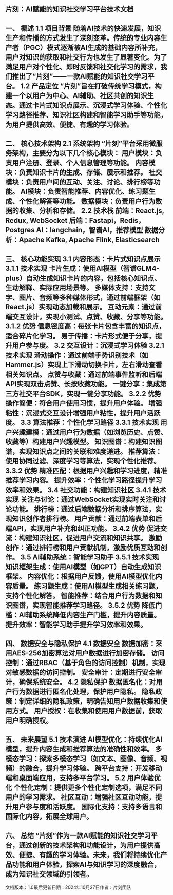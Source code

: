 片刻：AI赋能的知识社交学习平台技术文档
---
一、 概述
1.1 项目背景
随着AI技术的快速发展，知识生产和传播的方式发生了深刻变革。传统的专业内容生产者（PGC）模式逐渐被AI生成的基础内容所补充，用户对知识的获取和社交行为也发生了显著变化。为了满足用户对个性化、即时反馈和社交化学习的需求，我们推出了“片刻”——一款AI赋能的知识社交学习平台。
1.2 产品定位
“片刻”旨在打破传统学习模式，构建一个以用户为中心、AI辅助、社区共创的知识生态。通过卡片式知识点展示、沉浸式学习体验、个性化学习路径推荐、知识社区构建和智能学习助手等功能，为用户提供高效、便捷、有趣的学习体验。
---
二、 核心技术架构
2.1 系统架构
“片刻”平台采用微服务架构，主要分为以下几个核心模块：
用户模块：负责用户注册、登录、个人信息管理等功能。
内容模块：负责知识卡片的生成、存储、展示和推荐。
社交模块：负责用户间的互动、关注、讨论、排行榜等功能。
AI模块：负责智能推荐、内容优化、练习题生成、个性化解答等功能。
数据模块：负责用户行为数据的收集、分析和存储。
2.2 技术栈
前端：React.js, Redux, WebSocket
后端：Fastapi，Redis，Postgres
AI：langchain，智谱AI，推荐模型
数据分析：Apache Kafka, Apache Flink, Elasticsearch
---
三、 核心功能实现
3.1 内容形态：卡片式知识点展示
3.1.1 技术实现
卡片生成：使用AI模型（智谱GLM4-plus）自动生成知识卡片的内容，包括核心知识点、生动解释、实际应用场景等。
多媒体支持：支持文字、图片、音频等多种媒体形式，通过前端框架（如React.js）实现动态加载和展示。
互动元素：通过前端交互设计，实现小测试、点赞、收藏、分享等功能。
3.1.2 优势
信息密度高：每张卡片包含丰富的知识点，适合碎片化学习。
易于传播：卡片形式便于分享，提升用户参与度。
3.2 交互设计：沉浸式学习体验
3.2.1 技术实现
滑动操作：通过前端手势识别技术（如Hammer.js）实现上下滑动切换卡片，左右滑动查看相关知识点。
点赞与收藏：通过前端事件监听和后端API实现双击点赞、长按收藏功能。
一键分享：集成第三方社交平台SDK，实现一键分享功能。
3.2.2 优势
操作简便：符合用户使用习惯，提升用户体验。
增强粘性：沉浸式交互设计增强用户粘性，提升用户活跃度。
3.3 算法推荐：个性化学习路径
3.3.1 技术实现
用户兴趣建模：通过用户行为数据（如浏览历史、点赞、收藏等）构建用户兴趣模型。
知识图谱：构建知识图谱，实现知识点之间的关联和难度递进。
推荐算法：使用协同过滤、深度学习等算法，实现个性化推荐。
3.3.2 优势
精准匹配：根据用户兴趣和学习进度，精准推荐学习内容。
提升效率：个性化学习路径提升学习效率和效果。
3.4 社交功能：构建知识社区
3.4.1 技术实现
关注与讨论：通过WebSocket实现实时关注和讨论功能。
排行榜：通过后端数据分析和排序算法，实现知识创作者排行榜。
用户贡献：通过前端表单和后端API，实现用户补充和纠正功能。
3.4.2 优势
促进交流：构建知识社区，促进用户交流和知识共享。
激励创作：通过排行榜和用户贡献机制，激励优质互动和创作。
3.5 AI辅助系统：智能学习助手
3.5.1 技术实现
知识框架生成：使用AI模型（如GPT）自动生成知识框架。
内容优化：根据用户反馈，使用AI模型优化内容质量。
练习题生成：使用AI模型生成相关练习题，支持个性化解答。
智能推荐：结合用户行为数据和知识图谱，实现智能推荐学习路径。
3.5.2 优势
降低门槛：AI辅助系统降低内容生产门槛，提升内容质量。
提升效率：智能学习助手提升学习效率和效果。
---
四、 数据安全与隐私保护
4.1 数据安全
数据加密：采用AES-256加密算法对用户数据进行加密存储。
访问控制：通过RBAC（基于角色的访问控制）机制，实现对敏感数据的访问控制。
安全审计：定期进行安全审计，确保系统安全。
4.2 隐私保护
数据匿名化：对用户行为数据进行匿名化处理，保护用户隐私。
隐私政策：制定详细的隐私政策，明确告知用户数据收集和使用方式。
用户授权：在收集和使用用户数据前，获取用户明确授权。
---
五、 未来展望
5.1 技术演进
AI模型优化：持续优化AI模型，提升内容生成和推荐算法的准确性和效率。
多模态学习：探索多模态学习（如文本、图像、音频、视频）的融合，提升学习体验。
跨平台支持：开发移动端和桌面端应用，支持多平台学习。
5.2 用户体验优化
个性化定制：提供更多个性化定制选项，满足不同用户的学习需求。
社区互动：增强社区互动功能，提升用户参与度和活跃度。
国际化支持：支持多语言和国际化内容，拓展全球用户。
---
六、 总结
“片刻”作为一款AI赋能的知识社交学习平台，通过创新的技术架构和功能设计，为用户提供高效、便捷、有趣的学习体验。未来，我们将持续优化产品功能和用户体验，探索AI与知识学习的深度融合，成为知识社交领域的引领者。
---
文档版本：1.0最后更新日期：2024年10月27日作者：片刻团队
